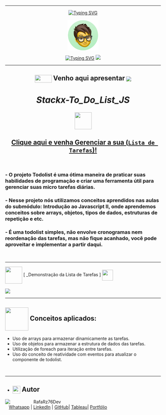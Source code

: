 ***
<div align="center">

[![Typing SVG](https://readme-typing-svg.herokuapp.com?font=Fira+Code&weight=700&size=25&pause=1000&color=6035DF&center=true&vCenter=true&width=435&lines=Olá👋+sou+Rafael+Raizer)](https://git.io/typing-svg)

<img height="100em" src="images/ImagemDevRafa.png"  align="center">

<a href="https://git.io/typing-svg" align="center"><img src="https://readme-typing-svg.herokuapp.com?font=Fira+Code&weight=700&size=24&pause=1000&color=120A2A&center=true&vCenter=true&width=435&lines=Desenvolvedor+Front+End+Júnior" alt="Typing SVG" /></a>  <img src="https://media.giphy.com/media/l1J9sBOqBIvnafnUc/giphy.gif" width="70">

***
## <img src="https://media.giphy.com/media/XwcRflO9HD0Sk6RaRM/giphy.gif" align="center" height="25" width="55">  Venho aqui apresentar  <img src="https://media.giphy.com/media/LmqitTYGsNMiWu3VWO/giphy.gif" align="center" width="55"> 

  
# **_Stackx-To_Do_List_JS_**

### <img src="https://media.giphy.com/media/9TFBxN300KpCUI6sBD/giphy.gif" align="center" height="55" width="55"> 
## [Clique aqui e venha Gerenciar a sua (```Lista de Tarefas```)!](https://rafarz76dev-listadetarefas-stackx.netlify.app/)

<br>

<div align="left">
  
### - O projeto Todolist é uma ótima maneira de praticar suas habilidades de programação e criar uma ferramenta útil para gerenciar suas micro tarefas diárias. 

### - Nesse projeto nós utilizamos conceitos aprendidos nas aulas do submódulo: Introdução ao Javascript II, onde aprendemos conceitos sobre arrays, objetos, tipos de dados, estruturas de repetição e etc.

### - É uma todolist simples, não envolve cronogramas nem reordenação das tarefas, mas não fique acanhado, você pode aproveitar e implementar a partir daqui.

<br>

***
<img src= "https://media.giphy.com/media/3zSF3Gnr7cxMbi6WoP/giphy.gif" align="center" height="55" width="55"> [ _Demonstração da  Lista de Tarefas ]   <img src= "https://media.giphy.com/media/E5DzZsofmgxc9wjbhX/giphy.gif" align="center" height="35" width="35">

<img height="420em" src="https://media.giphy.com/media/VdoIFLsMIlwzfKD520/giphy.gif"  align="center">

<br>

***

##  <img src="https://media.giphy.com/media/iT138SodaACo9LImgi/giphy.gif" align="center" height="75" width="75"> **Conceitos aplicados:**
- Uso de arrays para armazenar dinamicamente as tarefas.
- Uso de objetos para armazenar a estrutura de dados das tarefas.
- Utilização de foreach para iteração entre tarefas.
- Uso do conceito de reatividade com eventos para atualizar o componente de todolist.

<br>

***
   - ## <img src="https://media.giphy.com/media/ImmvDZ2c9xPR8gDvHV/giphy.gif" align="center" height="25" width="25"> Autor

<p>
    <img align=left margin=10 width=80 src="https://avatars.githubusercontent.com/u/87991807?v=4"/>
    <p>&nbsp&nbsp&nbspRafaRz76Dev<br>
    &nbsp&nbsp&nbsp<a href="https://api.whatsapp.com/send/?phone=47999327137">Whatsapp</a>&nbsp;|&nbsp;<a href="https://www.linkedin.com/in/rafael-raizer//">LinkedIn</a>&nbsp;|&nbsp;<a href="https://github.com/RafaRz76Dev">GitHub</a>|&nbsp;<a href="https://public.tableau.com/app/profile/rafael.raizer">Tableau</a>|&nbsp;<a href="https://portifolio-rafarz76dev.netlify.app/">Portfólio</a>&nbsp;</p>
</p>



  
